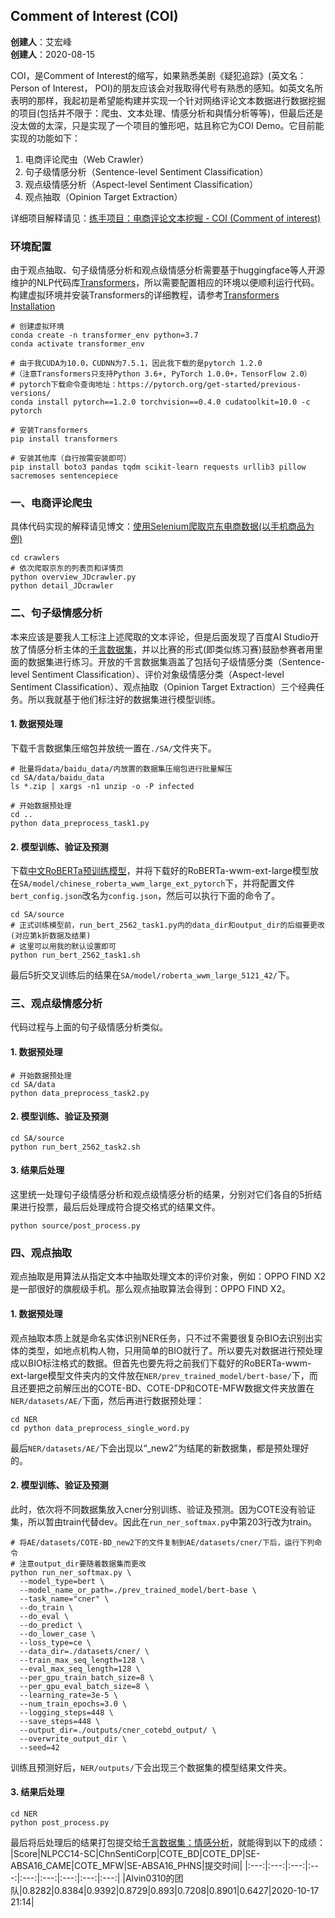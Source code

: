 ## Comment of Interest (COI)
**创建人**：艾宏峰<br>
**创建人**：2020-08-15<br>

COI，是Comment of Interest的缩写，如果熟悉美剧《疑犯追踪》(英文名：Person of Interest， POI)的朋友应该会对我取得代号有熟悉的感知。如英文名所表明的那样，我起初是希望能构建并实现一个针对网络评论文本数据进行数据挖掘的项目(包括并不限于：爬虫、文本处理、情感分析和與情分析等等)，但最后还是没太做的太深，只是实现了一个项目的雏形吧，姑且称它为COI Demo。它目前能实现的功能如下：

1. 电商评论爬虫（Web Crawler）
2. 句子级情感分析（Sentence-level Sentiment Classification）
3. 观点级情感分析（Aspect-level Sentiment Classification）
4. 观点抽取（Opinion Target Extraction）

详细项目解释请见：[练手项目：电商评论文本挖掘 - COI (Comment of interest)](https://mp.weixin.qq.com/s?__biz=MzUyNzA1OTcxNg==&mid=2247483885&idx=1&sn=ffd40a38193b9d846c5eca8ae8e8744d&chksm=fa041f86cd739690f3df40516b406835f8ff44ae51224edccec4f5238cd4d230de50d5e51985&token=370538825&lang=zh_CN#rd)

### 环境配置
由于观点抽取、句子级情感分析和观点级情感分析需要基于huggingface等人开源维护的NLP代码库[Transformers](https://github.com/huggingface/transformers)，所以需要配置相应的环境以便顺利运行代码。
构建虚拟环境并安装Transformers的详细教程，请参考[Transformers Installation](https://github.com/huggingface/transformers)
```
# 创建虚拟环境
conda create -n transformer_env python=3.7
conda activate transformer_env

# 由于我CUDA为10.0，CUDNN为7.5.1，因此我下载的是pytorch 1.2.0
#（注意Transformers只支持Python 3.6+, PyTorch 1.0.0+，TensorFlow 2.0）
# pytorch下载命令查询地址：https://pytorch.org/get-started/previous-versions/
conda install pytorch==1.2.0 torchvision==0.4.0 cudatoolkit=10.0 -c pytorch

# 安装Transformers
pip install transformers

# 安装其他库（自行按需安装即可）
pip install boto3 pandas tqdm scikit-learn requests urllib3 pillow sacremoses sentencepiece

```

### 一、电商评论爬虫
具体代码实现的解释请见博文：[使用Selenium爬取京东电商数据(以手机商品为例)](https://www.cnblogs.com/alvinai/p/13545727.html)
```
cd crawlers
# 依次爬取京东的列表页和详情页
python overview_JDcrawler.py
python detail_JDcrawler
```

### 二、句子级情感分析
本来应该是要我人工标注上述爬取的文本评论，但是后面发现了百度AI Studio开放了情感分析主体的[千言数据集](https://aistudio.baidu.com/aistudio/competition/detail/50)，并以比赛的形式(即类似练习赛)鼓励参赛者用里面的数据集进行练习。开放的千言数据集涵盖了包括句子级情感分类（Sentence-level Sentiment Classification）、评价对象级情感分类（Aspect-level Sentiment Classification）、观点抽取（Opinion Target Extraction）三个经典任务。所以我就基于他们标注好的数据集进行模型训练。

#### 1. 数据预处理
下载千言数据集压缩包并放统一置在``./SA/``文件夹下。
```
# 批量将data/baidu_data/内放置的数据集压缩包进行批量解压
cd SA/data/baidu_data
ls *.zip | xargs -n1 unzip -o -P infected

# 开始数据预处理
cd ..
python data_preprocess_task1.py
```
#### 2. 模型训练、验证及预测
下载[中文RoBERTa预训练模型](https://github.com/ymcui/Chinese-BERT-wwm)，并将下载好的RoBERTa-wwm-ext-large模型放在``SA/model/chinese_roberta_wwm_large_ext_pytorch``下，并将配置文件``bert_config.json``改名为``config.json``，然后可以执行下面的命令了。
```
cd SA/source
# 正式训练模型前，run_bert_2562_task1.py内的data_dir和output_dir的后缀要更改(对应第k折数据及结果)
# 这里可以用我的默认设置即可
python run_bert_2562_task1.sh
```
最后5折交叉训练后的结果在``SA/model/roberta_wwm_large_5121_42/``下。

### 三、观点级情感分析
代码过程与上面的句子级情感分析类似。
#### 1. 数据预处理
```
# 开始数据预处理
cd SA/data
python data_preprocess_task2.py
```
#### 2. 模型训练、验证及预测
```
cd SA/source
python run_bert_2562_task2.sh
```
#### 3. 结果后处理
这里统一处理句子级情感分析和观点级情感分析的结果，分别对它们各自的5折结果进行投票，最后后处理成符合提交格式的结果文件。
```
python source/post_process.py
```

### 四、观点抽取
观点抽取是用算法从指定文本中抽取处理文本的评价对象，例如：OPPO FIND X2是一部很好的旗舰级手机。那么观点抽取算法会得到：OPPO FIND X2。
#### 1. 数据预处理
观点抽取本质上就是命名实体识别NER任务，只不过不需要很复杂BIO去识别出实体的类型，如地点机构人物，只用简单的BIO就行了。所以要先对数据进行预处理成以BIO标注格式的数据。但首先也要先将之前我们下载好的RoBERTa-wwm-ext-large模型文件夹内的文件放在``NER/prev_trained_model/bert-base/``下，而且还要把之前解压出的COTE-BD、COTE-DP和COTE-MFW数据文件夹放置在``NER/datasets/AE/``下面，然后再进行数据预处理：
```
cd NER
cd python data_preprocess_single_word.py
```
最后``NER/datasets/AE/``下会出现以“_new2”为结尾的新数据集，都是预处理好的。

#### 2. 模型训练、验证及预测
此时，依次将不同数据集放入cner分别训练、验证及预测。因为COTE没有验证集，所以暂由train代替dev。因此在``run_ner_softmax.py``中第203行改为train。
```
# 将AE/datasets/COTE-BD_new2下的文件复制到AE/datasets/cner/下后，运行下列命令
# 注意output_dir要随着数据集而更改
python run_ner_softmax.py \
  --model_type=bert \
  --model_name_or_path=./prev_trained_model/bert-base \
  --task_name="cner" \
  --do_train \
  --do_eval \
  --do_predict \
  --do_lower_case \
  --loss_type=ce \
  --data_dir=./datasets/cner/ \
  --train_max_seq_length=128 \
  --eval_max_seq_length=128 \
  --per_gpu_train_batch_size=8 \
  --per_gpu_eval_batch_size=8 \
  --learning_rate=3e-5 \
  --num_train_epochs=3.0 \
  --logging_steps=448 \
  --save_steps=448 \
  --output_dir=./outputs/cner_cotebd_output/ \
  --overwrite_output_dir \
  --seed=42
```
训练且预测好后，``NER/outputs/``下会出现三个数据集的模型结果文件夹。
#### 3. 结果后处理
```
cd NER
python post_process.py
```

最后将后处理后的结果打包提交给[千言数据集：情感分析](https://aistudio.baidu.com/aistudio/competition/detail/50)，就能得到以下的成绩：
|Score|NLPCC14-SC|ChnSentiCorp|COTE_BD|COTE_DP|SE-ABSA16_CAME|COTE_MFW|SE-ABSA16_PHNS|提交时间|
|:---:|:---:|:---:|:---:|:---:|:---:|:---:|:---:|:---:|
|Alvin0310的团队|0.8282|0.8384|0.9392|0.8729|0.893|0.7208|0.8901|0.6427|2020-10-17 21:14|
